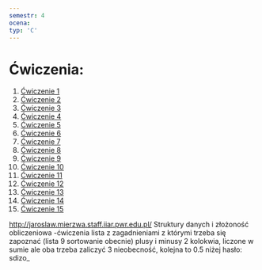 ```yaml
---
semestr: 4
ocena: 
typ: 'C'
---
```


# Ćwiczenia:
1. [Ćwiczenie 1](/Notatki/Semestr%204/Algorytmy%20i%20z%C5%82o%C5%BCono%C5%9B%C4%87%20obliczeniowa/%C4%86wiczenia/%C4%86wiczenie%201/%C4%86wiczenie%201.md)
2. [Ćwiczenie 2](/Notatki/Semestr%204/Algorytmy%20i%20z%C5%82o%C5%BCono%C5%9B%C4%87%20obliczeniowa/%C4%86wiczenia/%C4%86wiczenie%202/%C4%86wiczenie%202.md)
3. [Ćwiczenie 3](/Notatki/Semestr%204/Algorytmy%20i%20z%C5%82o%C5%BCono%C5%9B%C4%87%20obliczeniowa/%C4%86wiczenia/%C4%86wiczenie%203/%C4%86wiczenie%203.md)
4. [Ćwiczenie 4](/Notatki/Semestr%204/Algorytmy%20i%20z%C5%82o%C5%BCono%C5%9B%C4%87%20obliczeniowa/%C4%86wiczenia/%C4%86wiczenie%204/%C4%86wiczenie%204.md)
5. [Ćwiczenie 5](/Notatki/Semestr%204/Algorytmy%20i%20z%C5%82o%C5%BCono%C5%9B%C4%87%20obliczeniowa/%C4%86wiczenia/%C4%86wiczenie%205/%C4%86wiczenie%205.md)
6. [Ćwiczenie 6](/Notatki/Semestr%204/Algorytmy%20i%20z%C5%82o%C5%BCono%C5%9B%C4%87%20obliczeniowa/%C4%86wiczenia/%C4%86wiczenie%206/%C4%86wiczenie%206.md)
7. [Ćwiczenie 7](/Notatki/Semestr%204/Algorytmy%20i%20z%C5%82o%C5%BCono%C5%9B%C4%87%20obliczeniowa/%C4%86wiczenia/%C4%86wiczenie%207/%C4%86wiczenie%207.md)
8. [Ćwiczenie 8](Notatki/Semestr%204/Algorytmy%20i%20złożoność%20obliczeniowa/Ćwiczenia/Ćwiczenie%208/Ćwiczenie%208.md)
9. [Ćwiczenie 9](Notatki/Semestr%204/Algorytmy%20i%20złożoność%20obliczeniowa/Ćwiczenia/Ćwiczenie%209/Ćwiczenie%209.md)
10. [Ćwiczenie 10](/Notatki/Semestr%204/Algorytmy%20i%20z%C5%82o%C5%BCono%C5%9B%C4%87%20obliczeniowa/%C4%86wiczenia/%C4%86wiczenie%2010/%C4%86wiczenie%2010.md)
11. [Ćwiczenie 11](/Notatki/Semestr%204/Algorytmy%20i%20z%C5%82o%C5%BCono%C5%9B%C4%87%20obliczeniowa/%C4%86wiczenia/%C4%86wiczenie%2011/%C4%86wiczenie%2011.md)
12. [Ćwiczenie 12](/Notatki/Semestr%204/Algorytmy%20i%20z%C5%82o%C5%BCono%C5%9B%C4%87%20obliczeniowa/%C4%86wiczenia/%C4%86wiczenie%2012/%C4%86wiczenie%2012.md)
13. [Ćwiczenie 13](/Notatki/Semestr%204/Algorytmy%20i%20z%C5%82o%C5%BCono%C5%9B%C4%87%20obliczeniowa/%C4%86wiczenia/%C4%86wiczenie%2013/%C4%86wiczenie%2013.md)
14. [Ćwiczenie 14](/Notatki/Semestr%204/Algorytmy%20i%20z%C5%82o%C5%BCono%C5%9B%C4%87%20obliczeniowa/%C4%86wiczenia/%C4%86wiczenie%2014/%C4%86wiczenie%2014.md)
15. [Ćwiczenie 15](/Notatki/Semestr%204/Algorytmy%20i%20z%C5%82o%C5%BCono%C5%9B%C4%87%20obliczeniowa/%C4%86wiczenia/%C4%86wiczenie%2015/%C4%86wiczenie%2015.md)




http://jaroslaw.mierzwa.staff.iiar.pwr.edu.pl/ Struktury danych i złożoność obliczeniowa -ćwiczenia
lista z zagadnieniami z którymi trzeba się zapoznać (lista 9 sortowanie obecnie)
plusy i minusy
2 kolokwia, liczone w sumie ale oba trzeba zaliczyć
3 nieobecność, kolejna to 0.5 niżej
hasło: sdizo_


